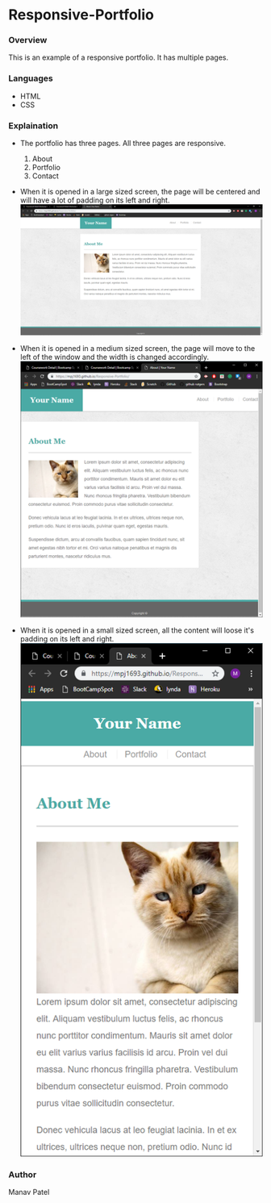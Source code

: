 # Responsive-Portfolio

### Overview

This is an example of a responsive portfolio. It has multiple pages.

### Languages

* HTML
* CSS


### Explaination

* The portfolio has three pages. All three pages are responsive.
  1. About
  2. Portfolio
  3. Contact
* When it is opened in a large sized screen, the page will be centered and will have a lot of padding on its left and right.
![Large Screen - Screenshot](assets/images/large.PNG)

* When it is opened in a medium sized screen, the page will move to the left of the window and the width is changed accordingly.
![Large Screen - Screenshot](assets/images/medium.PNG)

* When it is opened in a small sized screen, all the content will loose it's padding on its left and right. 
![Large Screen - Screenshot](assets/images/Small.PNG)

### Author

Manav Patel

